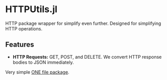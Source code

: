 # HTTPUtils.jl
HTTP package wrapper for simplify even further. 
Designed for simplifying HTTP operations.


## Features
- **HTTP Requests:** GET, POST, and DELETE. We convert HTTP response bodies to JSON immediately.



Very simple [ONE file package](https://github.com/Cvikli/HTTPUtils.jl/src/HTTPUtils.jl).
